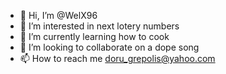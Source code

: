 - 👋 Hi, I’m @WelX96
- 👀 I’m interested in next lotery numbers
- 🌱 I’m currently learning how to cook
- 💞️ I’m looking to collaborate on a dope song
- 📫 How to reach me doru_grepolis@yahoo.com

<!--
    
     ,ggg,      gg      ,gg                ,ggg,          ,gg
dP""Y8a     88     ,8P          ,dPYb,dP"""Y8,      ,dP' 
Yb, `88     88     d8'          IP'`YbYb,_  "8b,   d8"   
 `"  88     88     88           I8  8I `""    Y8,,8P'    
     88     88     88           I8  8'         Y88"      
     88     88     88   ,ggg,   I8 dP         ,888b      
     88     88     88  i8" "8i  I8dP         d8" "8b,    
     Y8    ,88,    8P  I8, ,8I  I8P        ,8P'    Y8,   
      Yb,,d8""8b,,dP   `YbadP' ,d8b,_     d8"       "Yb, 
       "88"    "88"   888P"Y8888P'"Y88  ,8P'          "Y8

-->
